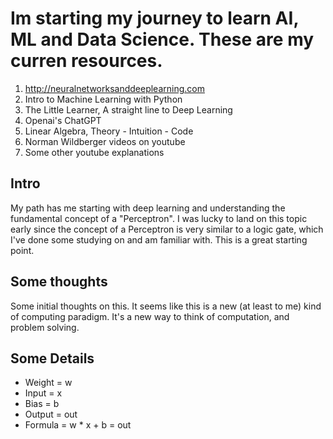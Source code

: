 # Im starting my journey to learn AI, ML and Data Science. These are my curren resources.
1. http://neuralnetworksanddeeplearning.com
2. Intro to Machine Learning with Python
3. The Little Learner, A straight line to Deep Learning
4. Openai's ChatGPT
5. Linear Algebra, Theory - Intuition - Code
6. Norman Wildberger videos on youtube
7. Some other youtube explanations

## Intro
My path has me starting with deep learning and understanding the fundamental concept of a "Perceptron".
I was lucky to land on this topic early since the concept of a Perceptron is very similar to a logic gate, which I've done some studying on and 
am familiar with. This is a great starting point. 

## Some thoughts
Some initial thoughts on this. It seems like this is a new (at least to me) kind of computing paradigm. It's a new way to think of computation,
and problem solving.  

## Some Details
* Weight = w
* Input = x
* Bias = b
* Output = out
* Formula = w * x + b = out

